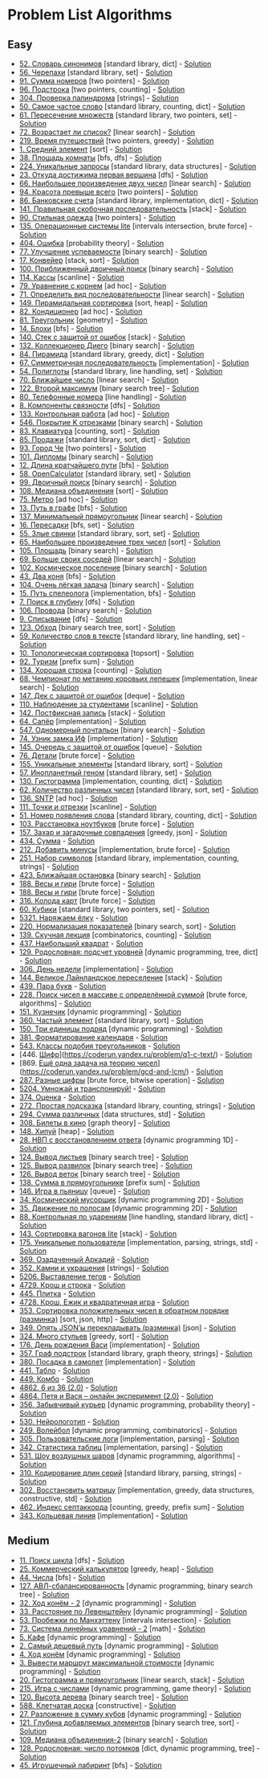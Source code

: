 # Problem List Algorithms <a name="problem-list-algoritms"></a>

## Easy <a name="algorithms-easy"></a>

* [52. Словарь синонимов](https://coderun.yandex.ru/problem/dictionary-synonyms/) [standard library, dict] - [Solution](Easy/52_dictionary_synonyms)
* [56. Черепахи](https://coderun.yandex.ru/problem/turtles/) [standard library, set] - [Solution](Easy/56_turtles)
* [91. Сумма номеров](https://coderun.yandex.ru/problem/sum-of-numbers/) [two pointers] - [Solution](Easy/91_sum_of_numbers)
* [96. Подстрока](https://coderun.yandex.ru/problem/substring/) [two pointers, counting] - [Solution](Easy/96_substring)
* [304. Проверка палиндрома](https://coderun.yandex.ru/problem/palindroming-check/) [strings] - [Solution](Easy/304_palindroming_check)
* [50. Самое частое слово](https://coderun.yandex.ru/problem/frequent-word/) [standard library, counting, dict] - [Solution](Easy/50_frequent_word)
* [61. Пересечение множеств](https://coderun.yandex.ru/problem/intersection-sets/) [standard library, two pointers, set] - [Solution](Easy/61_intersection_sets)
* [72. Возрастает ли список?](https://coderun.yandex.ru/problem/list-growing/) [linear search] - [Solution](Easy/72_list_growing)
* [219. Время путешествий](https://coderun.yandex.ru/problem/adventure-time/) [two pointers, greedy] - [Solution](Easy/219_adventure_time)
* [1. Средний элемент](https://coderun.yandex.ru/problem/median-out-of-three/) [sort] - [Solution](Easy/1_median_out_of_three)
* [38. Площадь комнаты](https://coderun.yandex.ru/problem/room-area/) [bfs, dfs] - [Solution](Easy/38_room_area)
* [224. Уникальные запросы](https://coderun.yandex.ru/problem/unique-queries/) [standard library, data structures] - [Solution](Easy/224_unique_queries)
* [23. Откуда достижима первая вершина](https://coderun.yandex.ru/problem/first-vertex/) [dfs] - [Solution](Easy/23_first_vertex)
* [66. Наибольшее произведение двух чисел](https://coderun.yandex.ru/problem/largest-product-two-numbers/) [linear search] - [Solution](Easy/66_largest_product_two_numbers)
* [94. Красота превыше всего](https://coderun.yandex.ru/problem/beauty-above-all/) [two pointers] - [Solution](Easy/94_beauty_above_all)
* [86. Банковские счета](https://coderun.yandex.ru/problem/bank-accounts/) [standard library, implementation, dict] - [Solution](Easy/86_bank_accounts)
* [141. Правильная скобочная последовательность](https://coderun.yandex.ru/problem/correct-bracket-sequence/) [stack] - [Solution](Easy/141_correct_bracket_sequence)
* [90. Стильная одежда](https://coderun.yandex.ru/problem/stylish-clothes/) [two pointers] - [Solution](Easy/90_stylish_clothes)
* [135. Операционные системы lite](https://coderun.yandex.ru/problem/lite-operating-systems/) [intervals intersection, brute force] - [Solution](Easy/135_lite_operating_systems)
* [404. Ошибка](https://coderun.yandex.ru/problem/server-error/) [probability theory] - [Solution](Easy/404_server_error)
* [77. Улучшение успеваемости](https://coderun.yandex.ru/problem/improving-academic-performance/) [binary search] - [Solution](Easy/77_improving_academic_performance)
* [17. Конвейер](https://coderun.yandex.ru/problem/conveyor/) [stack, sort] - [Solution](Easy/17_conveyor)
* [100. Приближенный двоичный поиск](https://coderun.yandex.ru/problem/bpproximate-binary-search/) [binary search] - [Solution](Easy/100_bpproximate_binary_search)
* [114. Кассы](https://coderun.yandex.ru/problem/cash-registers/) [scanline] - [Solution](Easy/114_cash_registers)
* [79. Уравнение с корнем](https://coderun.yandex.ru/problem/equation-root/) [ad hoc] - [Solution](Easy/79_equation_root)
* [71. Определить вид последовательности](https://coderun.yandex.ru/problem/determine-type-sequence/) [linear search] - [Solution](Easy/71_determine_type_sequence)
* [149. Пирамидальная сортировка](https://coderun.yandex.ru/problem/pyramid-sorting/) [sort, heap] - [Solution](Easy/149_pyramid_sorting)
* [82. Кондиционер](https://coderun.yandex.ru/problem/conditioner/) [ad hoc] - [Solution](Easy/82_conditioner)
* [81. Треугольник](https://coderun.yandex.ru/problem/triangle/) [geometry] - [Solution](Easy/81_triangle)
* [14. Блохи](https://coderun.yandex.ru/problem/fleas/) [bfs] - [Solution](Easy/14_fleas)
* [140. Стек с защитой от ошибок](https://coderun.yandex.ru/problem/stack-protection-from-errors/) [stack] - [Solution](Easy/140_stack_protection_from_errors)
* [132. Коллекционер Диего](https://coderun.yandex.ru/problem/collector-diego/) [binary search] - [Solution](Easy/132_collector_diego)
* [84. Пирамида](https://coderun.yandex.ru/problem/pyramid/) [standard library, greedy, dict] - [Solution](Easy/84_pyramid)
* [67. Симметричная последовательность](https://coderun.yandex.ru/problem/symmetric-sequence/) [implementation] - [Solution](Easy/67_symmetric_sequence)
* [54. Полиглоты](https://coderun.yandex.ru/problem/polyglots/) [standard library, line handling, set] - [Solution](Easy/54_polyglots)
* [70. Ближайшее число](https://coderun.yandex.ru/problem/nearest-number/) [linear search] - [Solution](Easy/70_nearest_number)
* [122. Второй максимум](https://coderun.yandex.ru/problem/second-maximum/) [binary search tree] - [Solution](Easy/122_second_maximum)
* [80. Телефонные номера](https://coderun.yandex.ru/problem/phone-numbers/) [line handling] - [Solution](Easy/80_phone_numbers)
* [8. Компоненты связности](https://coderun.yandex.ru/problem/connectivity-components/) [dfs] - [Solution](Easy/8_connectivity_components)
* [133. Контрольная работа](https://coderun.yandex.ru/problem/control-work/) [ad hoc] - [Solution](Easy/133_control_work)
* [546. Покрытие K отрезками](https://coderun.yandex.ru/problem/k-segments/) [binary search] - [Solution](Easy/546_k_segments)
* [83. Клавиатура](https://coderun.yandex.ru/problem/keyboard/) [counting, sort] - [Solution](Easy/83_keyboard)
* [85. Продажи](https://coderun.yandex.ru/problem/sales/) [standard library, sort, dict] - [Solution](Easy/85_sales)
* [93. Город Че](https://coderun.yandex.ru/problem/city-of-che/) [two pointers] - [Solution](Easy/93_city_of_che)
* [101. Дипломы](https://coderun.yandex.ru/problem/diplomas/) [binary search] - [Solution](Easy/101_diplomas)
* [12. Длина кратчайшего пути](https://coderun.yandex.ru/problem/shortest-path-length/) [bfs] - [Solution](Easy/12_shortest_path_length)
* [58. OpenCalculator](https://coderun.yandex.ru/problem/open-calculator/) [standard library, set] - [Solution](Easy/58_open_calculator)
* [99. Двоичный поиск](https://coderun.yandex.ru/problem/binary-search/) [binary search] - [Solution](Easy/99_binary_search)
* [108. Медиана объединения](https://coderun.yandex.ru/problem/median-union/) [sort] - [Solution](Easy/108_median_union)
* [75. Метро](https://coderun.yandex.ru/problem/metro/) [ad hoc] - [Solution](Easy/75_metro)
* [13. Путь в графе](https://coderun.yandex.ru/problem/the-path-in-the-graph/) [bfs] - [Solution](Easy/13_the_path_in_the_graph)
* [137. Минимальный прямоугольник](https://coderun.yandex.ru/problem/minimum-rectangle/) [linear search] - [Solution](Easy/137_minimum_rectangle)
* [16. Пересадки](https://coderun.yandex.ru/problem/metro-2/) [bfs, set] - [Solution](Easy/16_metro_2)
* [55. Злые свинки](https://coderun.yandex.ru/problem/angry-pigs/) [standard library, sort, set] - [Solution](Easy/55_angry_pigs)
* [65. Наибольшее произведение трех чисел](https://coderun.yandex.ru/problem/largest-product-three-numbers/) [sort] - [Solution](Easy/65_largest_product_three_numbers)
* [105. Площадь](https://coderun.yandex.ru/problem/square/) [binary search] - [Solution](Easy/105_square)
* [69. Больше своих соседей](https://coderun.yandex.ru/problem/more-your-neighbors/) [linear search] - [Solution](Easy/69_more_your_neighbors)
* [102. Космическое поселение](https://coderun.yandex.ru/problem/space-settlement/) [binary search] - [Solution](Easy/102_space_settlement)
* [43. Два коня](https://coderun.yandex.ru/problem/two-horses/) [bfs] - [Solution](Easy/43_two_horses)
* [104. Очень лёгкая задача](https://coderun.yandex.ru/problem/very-easy-problem/) [binary search] - [Solution](Easy/104_very_easy_problem)
* [15. Путь спелеолога](https://coderun.yandex.ru/problem/speleologist-way/) [implementation, bfs] - [Solution](Easy/15_speleologist_way)
* [7. Поиск в глубину](https://coderun.yandex.ru/problem/search-in-depth/) [dfs] - [Solution](Easy/7_search_in_depth)
* [106. Провода](https://coderun.yandex.ru/problem/wires/) [binary search] - [Solution](Easy/106_wires)
* [9. Списывание](https://coderun.yandex.ru/problem/cheating/) [dfs] - [Solution](Easy/9_cheating)
* [123. Обход](https://coderun.yandex.ru/problem/bypass/) [binary search tree, sort] - [Solution](Easy/123_bypass)
* [59. Количество слов в тексте](https://coderun.yandex.ru/problem/number-words-text/) [standard library, line handling, set] - [Solution](Easy/59_number_words_text)
* [10. Топологическая сортировка](https://coderun.yandex.ru/problem/topological-sorting/) [topsort] - [Solution](Easy/10_topological_sorting)
* [92. Туризм](https://coderun.yandex.ru/problem/tourism/) [prefix sum] - [Solution](Easy/92_tourism)
* [134. Хорошая строка](https://coderun.yandex.ru/problem/good-line/) [counting] - [Solution](Easy/134_good_line)
* [68. Чемпионат по метанию коровьих лепешек](https://coderun.yandex.ru/problem/cup-cowcake-throwing/) [implementation, linear search] - [Solution](Easy/68_cup_cowcake_throwing)
* [147. Дек с защитой от ошибок](https://coderun.yandex.ru/problem/dec-with-error-protection/) [deque] - [Solution](Easy/147_dec_with_error_protection)
* [110. Наблюдение за студентами](https://coderun.yandex.ru/problem/observation-students/) [scanline] - [Solution](Easy/110_observation_students)
* [142. Постфиксная запись](https://coderun.yandex.ru/problem/postfix-entry/) [stack] - [Solution](Easy/142_postfix_entry)
* [64. Сапёр](https://coderun.yandex.ru/problem/sapper/) [implementation] - [Solution](Easy/64_sapper)
* [547. Одномерный почтальон](https://coderun.yandex.ru/problem/linear-postman/) [binary search] - [Solution](Easy/547_linear_postman)
* [74. Узник замка Иф](https://coderun.yandex.ru/problem/castle-if/) [implementation] - [Solution](Easy/74_castle_if)
* [145. Очередь с защитой от ошибок](https://coderun.yandex.ru/problem/queue-with-error-protection/) [queue] - [Solution](Easy/145_queue_with_error_protection)
* [76. Детали](https://coderun.yandex.ru/problem/details/) [brute force] - [Solution](Easy/76_details)
* [155. Уникальные элементы](https://coderun.yandex.ru/problem/exactly-one-occur/) [standard library, sort] - [Solution](Easy/155_exactly_one_occur)
* [57. Инопланетный геном](https://coderun.yandex.ru/problem/alien-genome/) [standard library, set] - [Solution](Easy/57_alien_genome)
* [130. Гистограмма](https://coderun.yandex.ru/problem/histogram/) [implementation, counting, dict] - [Solution](Easy/130_histogram)
* [62. Количество различных чисел](https://coderun.yandex.ru/problem/number-different-numbers/) [standard library, sort, set] - [Solution](Easy/62_number_different_numbers)
* [136. SNTP](https://coderun.yandex.ru/problem/sntp/) [ad hoc] - [Solution](Easy/136_sntp)
* [111. Точки и отрезки](https://coderun.yandex.ru/problem/points-and-segments/) [scanline] - [Solution](Easy/111_points_and_segments)
* [51. Номер появления слова](https://coderun.yandex.ru/problem/word-appearance-number/) [standard library, counting, dict] - [Solution](Easy/51_word_appearance_number)
* [103. Расстановка ноутбуков](https://coderun.yandex.ru/problem/arrangement-laptops/) [brute force] - [Solution](Easy/103_arrangement_laptops)
* [157. Захар и загадочные совпадения](https://coderun.yandex.ru/problem/qx-d/) [greedy, json] - [Solution](Easy/157_qx_d)
* [434. Сумма](https://coderun.yandex.ru/problem/splitting-into-terms/) - [Solution](Easy/434_splitting_into_terms)
* [212. Добавить минусы](https://coderun.yandex.ru/problem/max-num-split/) [implementation, brute force] - [Solution](Easy/212_max_num_split)
* [251. Набор символов](https://coderun.yandex.ru/problem/symbols-set-min-susbstr/) [standard library, implementation, counting, strings] - [Solution](Easy/251_symbols_set_min_susbstr)
* [423. Ближайшая остановка](https://coderun.yandex.ru/problem/nearest-bus-stop/) [binary search] - [Solution](Easy/423_nearest_bus_stop)
* [188. Весы и гири](https://coderun.yandex.ru/problem/scales-and-weights/) [brute force] - [Solution](Easy/188_scales_and_weights)
* [188. Весы и гири](https://coderun.yandex.ru/problem/scales-and-weights/) [brute force] - [Solution](Easy/188_scales_and_weights)
* [316. Колода карт](https://coderun.yandex.ru/problem/cards/) [brute force] - [Solution](Easy/316_cards)
* [60. Кубики](https://coderun.yandex.ru/problem/cubes/) [standard library, two pointers, set] - [Solution](Easy/60_cubes)
* [5321. Наряжаем ёлку](https://coderun.yandex.ru/problem/decorating-tree/) - [Solution](Easy/5321_decorating_tree)
* [220. Нормализация показателей](https://coderun.yandex.ru/problem/normalization-of-indicators/) [binary search, sort] - [Solution](Easy/220_normalization_of_indicators)
* [139. Скучная лекция](https://coderun.yandex.ru/problem/boring-lecture/) [combinatorics, counting] - [Solution](Easy/139_boring_lecture)
* [437. Наибольший квадрат](https://coderun.yandex.ru/problem/biggest-square/) - [Solution](Easy/437_biggest_square)
* [129. Родословная: подсчет уровней](https://coderun.yandex.ru/problem/pedigree-counting-levels/) [dynamic programming, tree, dict] - [Solution](Easy/129_pedigree_counting_levels)
* [306. День недели](https://coderun.yandex.ru/problem/dayofweek-ya-intern/) [implementation] - [Solution](Easy/306_dayofweek_ya_intern)
* [144. Великое Лайнландское переселение](https://coderun.yandex.ru/problem/great-lineland-migration/) [stack] - [Solution](Easy/144_great_lineland_migration)
* [439. Пара букв](https://coderun.yandex.ru/problem/couple-of-letters/) - [Solution](Easy/439_couple_of_letters)
* [228. Поиск чисел в массиве с определённой суммой](https://coderun.yandex.ru/problem/search-for-numbers/) [brute force, algorithms] - [Solution](Easy/228_search_for_numbers)
* [151. Кузнечик](https://coderun.yandex.ru/problem/grasshopper/) [dynamic programming] - [Solution](Easy/151_grasshopper)
* [360. Частый элемент](https://coderun.yandex.ru/problem/a-1-find-most-frequent/) [standard library, sort] - [Solution](Easy/360_a_1_find_most_frequent)
* [150. Три единицы подряд](https://coderun.yandex.ru/problem/three-blocks-row/) [dynamic programming] - [Solution](Easy/150_three_blocks_row)
* [381. Форматирование календаря](https://coderun.yandex.ru/problem/calendar-formatting/) - [Solution](Easy/381_calendar_formatting)
* [543. Классы подобия треугольников](https://coderun.yandex.ru/problem/triangle-similarity/) - [Solution](Easy/543_triangle_similarity)
* [446. [Шифр](link)](https://coderun.yandex.ru/problem/q1-c-text/) - [Solution](Easy/446_q1_c_text)
* [869. [Ещё одна задача на теорию чисел](link)](https://coderun.yandex.ru/problem/gcd-and-lcm/) - [Solution](Easy/869_gcd_and_lcm)
* [287. Разные цифры](https://coderun.yandex.ru/problem/three-numbers/) [brute force, bitwise operation] - [Solution](Easy/287_three_numbers)
* [5204. Умножай и транспонируй!](https://coderun.yandex.ru/problem/matrix-operations) - [Solution](Algorithms/Easy/5204_matrix_operations)
* [374. Оценка](https://coderun.yandex.ru/problem/mark) - [Solution](Algorithms/Easy/374_mark)
* [272. Простая подсказка](https://coderun.yandex.ru/problem/simple-suggest) [standard library, counting, strings] - [Solution](Algorithms/Easy/272_simple_suggest)
* [294. Сумма различных](https://coderun.yandex.ru/problem/summ-of-the-various) [data structures, std] - [Solution](Algorithms/Easy/294_summ_of_the_various)
* [308. Билеты в кино](https://coderun.yandex.ru/problem/movie-tickets) [graph theory] - [Solution](Algorithms/Easy/308_movie_tickets)
* [148. Хипуй](https://coderun.yandex.ru/problem/hipuy) [heap] - [Solution](Algorithms/Easy/148_hipuy)
* [28. НВП с восстановлением ответа](https://coderun.yandex.ru/problem/nvp-with-response-recovery) [dynamic programming 1D] - [Solution](Algorithms/Easy/28_nvp_with_response_recovery)
* [124. Вывод листьев](https://coderun.yandex.ru/problem/leaf-conclusion) [binary search tree] - [Solution](Algorithms/Easy/124_leaf_conclusion)
* [125. Вывод развилок](https://coderun.yandex.ru/problem/fork-conclusion) [binary search tree] - [Solution](Algorithms/Easy/125_fork_conclusion)
* [126. Вывод веток](https://coderun.yandex.ru/problem/branches-conclusion) [binary search tree] - [Solution](Algorithms/Easy/126_branches_conclusion)
* [138. Сумма в прямоугольнике](https://coderun.yandex.ru/problem/rectangle-sum) [prefix sum] - [Solution](Algorithms/Easy/138_rectangle_sum)
* [146. Игра в пьяницу](https://coderun.yandex.ru/problem/drunkard-game) [queue] - [Solution](Algorithms/Easy/146_drunkard_game)
* [34. Космический мусорщик](https://coderun.yandex.ru/problem/space-scavenger) [dynamic programming 2D] - [Solution](Algorithms/Easy/34_space_scavenger)
* [35. Движение по полосам](https://coderun.yandex.ru/problem/traffic-lanes) [dynamic programming 2D] - [Solution](Algorithms/Easy/35_traffic_lanes)
* [88. Контрольная по ударениям](https://coderun.yandex.ru/problem/control-accent) [line handling, standard library, dict] - [Solution](Algorithms/Easy/88_control_accent)
* [143. Сортировка вагонов lite](https://coderun.yandex.ru/problem/sorting-of-wagons-lite) [stack] - [Solution](Algorithms/Easy/143_sorting_of_wagons_lite)
* [175. Уникальные пользователи](https://coderun.yandex.ru/problem/unique-users) [implementation, parsing, strings, std] - [Solution](Algorithms/Easy/175_unique_users)
* [369. Озадаченный Аркадий](https://coderun.yandex.ru/problem/puzzled-arkady) - [Solution](Algorithms/Easy/369_puzzled_arkady)
* [352. Камни и украшения](https://coderun.yandex.ru/problem/rocks-and-jewels) [strings] - [Solution](Algorithms/Easy/352_rocks_and_jewels)
* [5206. Выставление тегов](https://coderun.yandex.ru/problem/calculate-tags) - [Solution](Algorithms/Easy/5206_calculate_tags)
* [4729. Крош и строка](https://coderun.yandex.ru/problem/krosh-and-string) - [Solution](Algorithms/Easy/4729_krosh_and_string)
* [445. Плитка](https://coderun.yandex.ru/problem/tiles) - [Solution](Algorithms/Easy/445_tiles)
* [4728. Крош, Ежик и квадратичная игра](https://coderun.yandex.ru/problem/krosh-and-game) - [Solution](Algorithms/Easy/4728_krosh_and_game)
* [353. Сортировка положительных чисел в обратном порядке (разминка)](https://coderun.yandex.ru/problem/sorting-reverse-order) [sort, json, http] - [Solution](Algorithms/Easy/353_sorting_reverse_order)
* [349. Опять JSON’ы перекладывать (разминка)](https://coderun.yandex.ru/problem/merge-jsons-2) [json] - [Solution](Algorithms/Easy/349_merge_jsons_2)
* [324. Много стульев](https://coderun.yandex.ru/problem/trading-ya-intern) [greedy, sort] - [Solution](Algorithms/Easy/324_trading_ya_intern)
* [176. День рождения Васи](https://coderun.yandex.ru/problem/recipes) [implementation] - [Solution](Algorithms/Easy/176_recipes)
* [357. Граф подстрок](https://coderun.yandex.ru/problem/substring-graph) [standard library, graph theory, strings] - [Solution](Algorithms/Easy/357_substring_graph)
* [380. Посадка в самолет](https://coderun.yandex.ru/problem/plane-boarding) [implementation] - [Solution](Algorithms/Easy/380_plane_boarding)
* [441. Табло](https://coderun.yandex.ru/problem/tableau) - [Solution](Algorithms/Easy/441_tableau)
* [449. Комбо](https://coderun.yandex.ru/problem/combo) - [Solution](Algorithms/Easy/449_combo)
* [4862. 6 из 36 (2.0)](https://coderun.yandex.ru/problem/6-out-of-36-squared) - [Solution](Algorithms/Easy/4862_6_out_of_36_squared)
* [4864. Петя и Вася – онлайн эксперимент (2.0)](https://coderun.yandex.ru/problem/online-experiment-2) - [Solution](Algorithms/Easy/4864_online_experiment_2)
* [356. Забывчивый курьер](https://coderun.yandex.ru/problem/oblivious-courier) [dynamic programming, probability theory] - [Solution](Algorithms/Easy/356_oblivious_courier)
* [530. Нейрологотип](https://coderun.yandex.ru/problem/neuro-logo) - [Solution](Algorithms/Easy/530_neuro_logo)
* [249. Волейбол](https://coderun.yandex.ru/problem/volleyball) [dynamic programming, combinatorics] - [Solution](Algorithms/Easy/249_volleyball)
* [305. Пользовательские логи](https://coderun.yandex.ru/problem/user-logs-sessions-events) [implementation, parsing] - [Solution](Algorithms/Easy/305_user_logs_sessions_events)
* [342. Статистика таблиц](https://coderun.yandex.ru/problem/tables-statistics) [implementation, parsing] - [Solution](Algorithms/Easy/342_tables_statistics)
* [531. Шоу воздушных шаров](https://coderun.yandex.ru/problem/air-baloons-show) [dynamic programming, algorithms] - [Solution](Algorithms/Easy/531_air_baloons_show)
* [310. Кодирование длин серий](https://coderun.yandex.ru/problem/rle-test) [standard library, parsing, strings] - [Solution](Algorithms/Easy/310_rle_test)
* [302. Восстановить матрицу](https://coderun.yandex.ru/problem/restore-the-matrix) [implementation, greedy, data structures, constructive, std] - [Solution](Algorithms/Easy/302_restore_the_matrix)
* [462. Индекс септаккорда](https://coderun.yandex.ru/problem/seventh-chord) [counting, greedy, prefix sum] - [Solution](Algorithms/Easy/462_seventh_chord)
* [343. Кольцевая линия](https://coderun.yandex.ru/problem/metro-loop) [implementation] - [Solution](Algorithms/Easy/343_metro_loop)

## Medium <a name="algorithms-medium"></a>

* [11. Поиск цикла](https://coderun.yandex.ru/problem/cycle-search/) [dfs] - [Solution](Medium/11_cycle_search)
* [25. Коммерческий калькулятор](https://coderun.yandex.ru/problem/commercial-calculator/) [greedy, heap] - [Solution](Medium/25_commercial_calculator)
* [44. Числа](https://coderun.yandex.ru/problem/numbers/) [bfs] - [Solution](Medium/44_numbers)
* [127. АВЛ-сбалансированность](https://coderun.yandex.ru/problem/avl-balance/) [dynamic programming, binary search tree] - [Solution](Medium/127_avl_balance)
* [32. Ход конём - 2](https://coderun.yandex.ru/problem/knights-move-2/) [dynamic programming] - [Solution](Medium/32_knights_move_2)
* [33. Расстояние по Левенштейну](https://coderun.yandex.ru/problem/levenstein-distance/) [dynamic programming] - [Solution](Medium/33_levenstein_distance)
* [53. Пробежки по Манхэттену](https://coderun.yandex.ru/problem/run-manhattan/) [intervals intersection] - [Solution](Medium/53_run_manhattan)
* [73. Система линейных уравнений - 2](https://coderun.yandex.ru/problem/system-of-linear-equations-2/) [math] - [Solution](Medium/73_system_of_linear_equations_2)
* [5. Кафе](https://coderun.yandex.ru/problem/cafe/) [dynamic programming] - [Solution](Medium/5_cafe)
* [2. Самый дешевый путь](https://coderun.yandex.ru/problem/cheapest-way/) [dynamic programming] - [Solution](Medium/2_cheapest_way)
* [4. Ход конём](https://coderun.yandex.ru/problem/knight-move/) [dynamic programming] - [Solution](Medium/4_knight_move)
* [3. Вывести маршрут максимальной стоимости](https://coderun.yandex.ru/problem/print-the-route-of-the-maximum-cost/) [dynamic programming] - [Solution](Medium/3_print_the_route_of_the_maximum_cost)
* [20. Гистограмма и прямоугольник](https://coderun.yandex.ru/problem/histogram-and-rectangle/) [linear search, stack] - [Solution](Medium/20_histogram_and_rectangle)
* [215. Игра с числами](https://coderun.yandex.ru/problem/num-game/) [dynamic programming, game theory] - [Solution](Medium/215_num_game)
* [120. Высота дерева](https://coderun.yandex.ru/problem/tree-height/) [binary search tree] - [Solution](Medium/120_tree_height)
* [588. Клетчатая доска](https://coderun.yandex.ru/problem/checkered-board/) [constructive] - [Solution](Medium/588_checkered_board)
* [27. Разложение в сумму кубов](https://coderun.yandex.ru/problem/sum-of-cubes/) [dynamic programming] - [Solution](Medium/27_sum_of_cubes)
* [121. Глубина добавляемых элементов](https://coderun.yandex.ru/problem/depth-added-elements/) [binary search tree, sort] - [Solution](Medium/121_depth_added_elements)
* [109. Медиана объединения-2](https://coderun.yandex.ru/problem/median-union-2) [binary search] - [Solution](Algorithms/Medium/109_median_union_2)
* [128. Родословная: число потомков](https://coderun.yandex.ru/problem/pedigree-number-of-descendants) [dict, dynamic programming, tree] - [Solution](Algorithms/Medium/128_pedigree_number_of_descendants)
* [45. Игрушечный лабиринт](https://coderun.yandex.ru/problem/toy-maze) [bfs] - [Solution](Algorithms/Medium/45_toy_maze)
